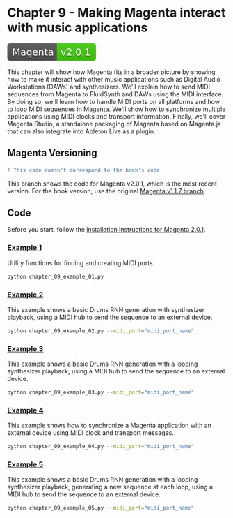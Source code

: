 # Chapter 9 - Making Magenta interact with music applications

[![Magenta Version 2.0.1](../docs/magenta-v2.0.1-badge.svg)](https://github.com/magenta/magenta/releases/tag/2.0.1)

This chapter will show how Magenta fits in a broader picture by showing how to make it interact with other music applications such as Digital Audio Workstations (DAWs) and synthesizers. We'll explain how to send MIDI sequences from Magenta to FluidSynth and DAWs using the MIDI interface. By doing so, we'll learn how to handle MIDI ports on all platforms and how to loop MIDI sequences in Magenta. We'll show how to synchronize multiple applications using MIDI clocks and transport information. Finally, we'll cover Magenta Studio, a standalone packaging of Magenta based on Magenta.js that can also integrate into Ableton Live as a plugin.

## Magenta Versioning

```diff
! This code doesn't correspond to the book's code
```

This branch shows the code for Magenta v2.0.1, which is the most recent version. For the book version, use the original [Magenta v1.1.7 branch](https://github.com/PacktPublishing/hands-on-music-generation-with-magenta/tree/master/Chapter09).

## Code

Before you start, follow the [installation instructions for Magenta 2.0.1](https://github.com/PacktPublishing/hands-on-music-generation-with-magenta/tree/master/Chapter01#installing-magenta).

### [Example 1](chapter_09_example_01.py)

Utility functions for finding and creating MIDI ports.

```bash
python chapter_09_example_01.py
```

### [Example 2](chapter_09_example_02.py)

This example shows a basic Drums RNN generation with synthesizer playback, using a MIDI hub to send the sequence to an external device.

```bash
python chapter_09_example_02.py --midi_port="midi_port_name"
```

### [Example 3](chapter_09_example_03.py)

This example shows a basic Drums RNN generation with a looping synthesizer playback, using a MIDI hub to send the sequence to an external device.

```bash
python chapter_09_example_03.py --midi_port="midi_port_name"
```

### [Example 4](chapter_09_example_04.py)

This example shows how to synchronize a Magenta application with an external device using MIDI clock and transport messages.

```bash
python chapter_09_example_04.py --midi_port="midi_port_name"
```

### [Example 5](chapter_09_example_05.py)

This example shows a basic Drums RNN generation with a looping synthesizer playback, generating a new sequence at each loop, using a MIDI hub to send the sequence to an external device.

```bash
python chapter_09_example_05.py --midi_port="midi_port_name"
```
